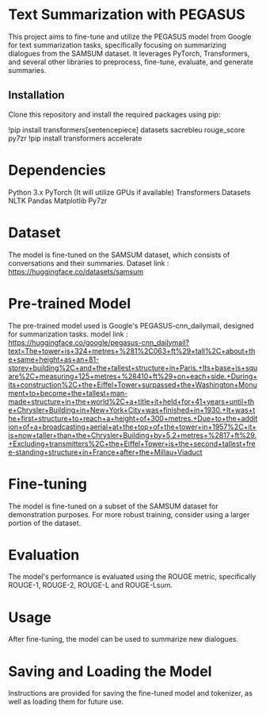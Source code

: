 # Text Summarization with PEGASUS

This project aims to fine-tune and utilize the PEGASUS model from Google for text summarization tasks, specifically focusing on summarizing dialogues from the SAMSUM dataset. It leverages PyTorch, Transformers, and several other libraries to preprocess, fine-tune, evaluate, and generate summaries.

## Installation

Clone this repository and install the required packages using pip:

!pip install transformers[sentencepiece] datasets sacrebleu rouge_score py7zr
!pip install transformers accelerate


# Dependencies
Python 3.x
PyTorch (It will utilize GPUs if available)
Transformers
Datasets
NLTK
Pandas
Matplotlib
Py7zr

# Dataset
The model is fine-tuned on the SAMSUM dataset, which consists of conversations and their summaries.
Dataset link : https://huggingface.co/datasets/samsum

# Pre-trained Model
The pre-trained model used is Google's PEGASUS-cnn_dailymail, designed for summarization tasks.
model link : https://huggingface.co/google/pegasus-cnn_dailymail?text=The+tower+is+324+metres+%281%2C063+ft%29+tall%2C+about+the+same+height+as+an+81-storey+building%2C+and+the+tallest+structure+in+Paris.+Its+base+is+square%2C+measuring+125+metres+%28410+ft%29+on+each+side.+During+its+construction%2C+the+Eiffel+Tower+surpassed+the+Washington+Monument+to+become+the+tallest+man-made+structure+in+the+world%2C+a+title+it+held+for+41+years+until+the+Chrysler+Building+in+New+York+City+was+finished+in+1930.+It+was+the+first+structure+to+reach+a+height+of+300+metres.+Due+to+the+addition+of+a+broadcasting+aerial+at+the+top+of+the+tower+in+1957%2C+it+is+now+taller+than+the+Chrysler+Building+by+5.2+metres+%2817+ft%29.+Excluding+transmitters%2C+the+Eiffel+Tower+is+the+second+tallest+free-standing+structure+in+France+after+the+Millau+Viaduct


# Fine-tuning
The model is fine-tuned on a subset of the SAMSUM dataset for demonstration purposes. For more robust training, consider using a larger portion of the dataset.

# Evaluation
The model's performance is evaluated using the ROUGE metric, specifically ROUGE-1, ROUGE-2, ROUGE-L and ROUGE-Lsum.

# Usage
After fine-tuning, the model can be used to summarize new dialogues.

# Saving and Loading the Model
Instructions are provided for saving the fine-tuned model and tokenizer, as well as loading them for future use.

